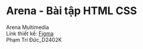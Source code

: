 # Arena - Bài tập HTML CSS
Arena Multimedia<br/>
Link thiết kế: [Figma](https://www.figma.com/design/ZPIMeBRkogA2KqXf8X4i58/b%C3%A0i-m%C3%B4n-UX---%C4%90%E1%BB%A9c-T%C3%A2m-QLinh?node-id=0-1&t=xvrwykMM383Uu9il-1)<br/> 
Phạm Trí Đức_D2402K
